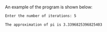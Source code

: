 An example of the program is shown below:

```txt
Enter the number of iterations: 5

The approximation of pi is 3.3396825396825403
```
